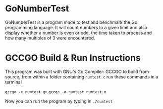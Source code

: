 # GoNumberTest
GoNumberTest is a program made to test and benchmark the Go programming language. It will count numbers to a given limit and also display whether a number is even or odd, the time taken to process and how many multiples of 3 were encountered.

# GCCGO Build & Run Instructions
This program was built with GNU's Go Compiler: GCCGO
to build from source, from within a folder containing `numtest.c` run these commands in a terminal

`gccgo -c numtest.go`
`gccgo -o numtest numtest.o`

Now you can run the program by typing in
`./numtest`
